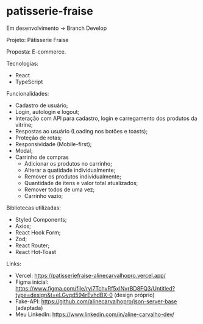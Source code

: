 # patisserie-fraise

Em desenvolvimento -> Branch Develop

Projeto: Pâtisserie Fraise

Proposta: E-commerce.

Tecnologias:
- React
- TypeScript

Funcionalidades:
- Cadastro de usuário;
- Login, autologin e logout;
- Interação com API para cadastro, login e carregamento dos produtos da vitrine;
- Respostas ao usuário (Loading nos botões e toasts);
- Proteção de rotas;
- Responsividade (Mobile-first);
- Modal;
- Carrinho de compras
  - Adicionar os produtos no carrinho;
  - Alterar a quatidade individualmente;
  - Remover os produtos individualmente;
  - Quantidade de itens e valor total atualizados;
  - Remover todos de uma vez;
  - Carrinho vazio;

Bibliotecas utilizadas:
- Styled Components;
- Axios;
- React Hook Form;
- Zod;
- React Router;
- React Hot-Toast

Links:
- Vercel: https://patisseriefraise-alinecarvalhopro.vercel.app/
- Figma inicial: https://www.figma.com/file/ryi7TchvRf5xINvrBD8FQ3/Untitled?type=design&t=eLGvqd594rEvhdBX-0 (design próprio)
- Fake-API: https://github.com/alinecarvalhopro/json-server-base (adaptada)
- Meu LinkedIn: https://www.linkedin.com/in/aline-carvalho-dev/
